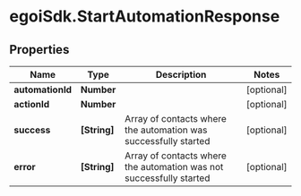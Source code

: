 # egoiSdk.StartAutomationResponse

## Properties
Name | Type | Description | Notes
------------ | ------------- | ------------- | -------------
**automationId** | **Number** |  | [optional] 
**actionId** | **Number** |  | [optional] 
**success** | **[String]** | Array of contacts where the automation was successfully started | [optional] 
**error** | **[String]** | Array of contacts where the automation was not successfully started | [optional] 


